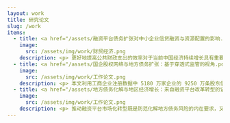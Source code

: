 ```yaml
---
layout: work
title: 研究论文
slug: /work
items:
  - title: <a href="/assets/融资平台债务扩张对中小企业信贷融资与资源配置的影响.pdf">融资平台债务扩张对中小企业信贷融资与资源配置的影响</a>，2024年《财贸经济》
    image:
      src: /assets/img/work/财贸经济.png
    description: <p> 更好地提高公共财政支出的效率对于当前中国经济持续增长具有重要意义。本文以原银监会2011年对地方政府融资平台的信贷融资限制政策为冲击，结合丰富的微观数据，从效率损失的视角为我国宏观经济调控提供了政策启示。研究发现：（1）以负债率为考核的信贷限制政策使得地方政府通过注入土地资产来降低融资平台的负债率，随后的债券发行监管放松促使其融资方式从信贷融资转向债券融资，而规模扩张动机和较低的债券融资成本进一步刺激了融资平台债务规模扩张；（2）融资平台债务规模的扩张对中小企业的投资、雇佣、工资和收入都产生了挤出效应，其中的重要渠道是，商业银行持有大量融资平台发行的债券间接挤出了中小企业的信贷融资；（3）基于Whited和Zhao（2021）的融资错配模型，本文发现中小企业在面临债务融资受阻的情况下，由于缺乏权益融资的渠道而不能灵活调整其投入和产出，并最终导致了资源错配。本文的研究结果表明融资平台债务规模增长伴随的挤出效应和资源错配效应严重制约了公共财政支出的稳增长效果。</p>
  - title: <a href="/assets/国企股权网络与地方债务扩张：基于穿透式监管的视角.pdf">国企股权网络与地方债务扩张：基于穿透式监管的视角</a>，2024年《工作论文》
    image:
      src: /assets/img/work/工作论文.png
    description: <p> 本文利用工商企业注册数据中 5180 万家企业的 9250 万条股东信息建立了地方国有企业的股权网络全景图，并综合使用全国税收调查企业数据和企业所得税汇算清缴数据研究了地方政府融资平台债务扩张的新机制，估算了全口径的地方政府隐性债务规模。本文发现:(1)地方政府融资平台股权网络在 2008 年后从横向和纵向两个维度迅速扩张。(2) 利用 2011 年银监会对融资平台的信贷监管名单冲击，研究发现受到监管的融资平台会通过其股权网络中没有受监管的企业进行融资由此逃避监管，并使总体债务规模持续上升。(3) 基于股权网络和微观企业数据本文使用机器学习测算了全口径的地方政府隐性债务规模的上限和下限，并且分类讨论了其中有息债务、银行债务和其他金融机构债务的构成。本文的结论为认识地方债务规模、理解地方债务增长和防范化解地方债务风险提供了具体且清晰的政策启示，即穿透地方国有企业股权网络的地方债务监管思路是完善全口径地方债务监测监管体系的核心要义。</p>
  - title: <a href="/assets/地方债务化解与地区经济增长：来自融资平台改革转型的证据.pdf">地方债务化解与地区经济增长：来自融资平台改革转型的证据</a>，2024年《工作论文》
    image:
      src: /assets/img/work/工作论文.png
    description: <p> 推动融资平台市场化转型既是防范化解地方债务风险的内在要求，又是新一轮财税体制改革的关键内容。本文利用多源微观数据从股权网络、资源配置、经济增长的视角考察了融资平台市场化转型的化债效果及其经济效应，研究发现:(1)融资平台市场化转型显著降低了自身的负债和资产规模，同时提高了其盈利能力。(2)融资平台市场化转型后其股权网络中其他企业的负债规模也显著下降，即有效化解了融资平台及其股权网络企业的债务规模。(3)融资平台市场化转型使低效率企业减少投资且高效率企业增加投资从而显著改善了地区层面的资源配置效率，并提高了新进入企业的数量。(4)从长期来看，融资平台市场化转型显著促进了地区的经济增长。本文的研究结论在当前统筹高质量发展与高水平安全的背景下为如何有效化解地方债务风险提供了重要参考。</p>
---
```


<br />
<br />
